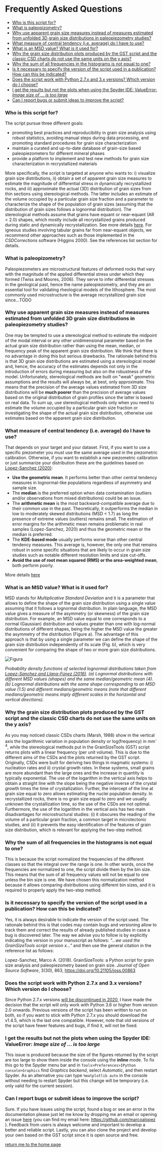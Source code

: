 # Frequently Asked Questions

- [Who is this script for?](https://github.com/marcoalopez/GrainSizeTools/blob/master/DOCS/FAQ.md#who-is-this-script-for)
- [What is paleopizometry?](https://github.com/marcoalopez/GrainSizeTools/blob/master/DOCS/FAQ.md#what-is-paleopizometry)
- [Why use apparent grain size measures instead of measures estimated from unfolded 3D grain size distributions in paleopiezometry studies?](https://github.com/marcoalopez/GrainSizeTools/blob/master/DOCS/FAQ.md#why-use-apparent-grain-size-measures-instead-of-measures-estimated-from-unfolded-3d-grain-size-distributions-in-paleopiezometry-studies)
- [What measure of central tendency (i.e. average) do I have to use?](https://github.com/marcoalopez/GrainSizeTools/blob/master/DOCS/FAQ.md#what-measure-of-central-tendency-ie-average-do-i-have-to-use)
- [What is an MSD value? What is it used for?](https://github.com/marcoalopez/GrainSizeTools/blob/master/DOCS/FAQ.md#what-is-an-msd-value-what-is-it-used-for)
- [Why the grain size distribution plots produced by the GST script and the classic CSD charts do not use the same units on the y axis?](https://github.com/marcoalopez/GrainSizeTools/blob/master/DOCS/FAQ.md#why-the-grain-size-distribution-plots-produced-by-the-gst-script-and-the-classic-csd-charts-do-not-use-the-same-units-on-the-y-axis)
- [Why the sum of all frequencies in the histograms is not equal to one?](https://github.com/marcoalopez/GrainSizeTools/blob/master/DOCS/FAQ.md#why-the-sum-of-all-frequencies-in-the-histograms-is-not-equal-to-one-)
- [Is it necessary to specify the version of the script used in a publication? How can this be indicated?](https://github.com/marcoalopez/GrainSizeTools/blob/master/DOCS/FAQ.md#is-it-necessary-to-specify-the-version-of-the-script-used-in-a-publication-how-can-this-be-indicated)
- [Does the script work with Python 2.7.x and 3.x versions? Which version do I choose?](https://github.com/marcoalopez/GrainSizeTools/blob/master/DOCS/FAQ.md#does-the-script-work-with-python-27x-and-3x-versions-which-version-do-i-choose)
- [I get the results but not the plots when using the Spyder IDE: ValueError: _Image size of ... is too large_](https://github.com/marcoalopez/GrainSizeTools/blob/master/DOCS/FAQ.md#i-get-the-results-but-not-the-plots-when-using-the-spyder-ide-valueerror-image-size-of--is-too-large)
- [Can I report bugs or submit ideas to improve the script?](https://github.com/marcoalopez/GrainSizeTools/blob/master/DOCS/FAQ.md#can-i-report-bugs-or-submit-ideas-to-improve-the-script)

### Who is this script for?
The script pursue three different goals:

- promoting best practices and reproducibility in grain size analysis using robust statistics, avoiding manual steps during data processing, and promoting standard procedures for grain size characterization
- maintain a curated and up-to-date database of grain-size based paleopiezometers for different mineral phases
- provide a platform to implement and test new methods for grain size characterization in recrystallized materials

More specifically, the script is targeted at anyone who wants to: i) visualize grain size distributions, ii) obtain a set of apparent grain size measures to estimate the magnitude of differential stress in dynamically recrystallized rocks, and iii) approximate the actual (3D) distribution of grain sizes from thin sections using stereological methods. The latter includes an estimate of the volume occupied by a particular grain size fraction and a parameter to characterize the shape of the population of grain sizes (assuming that the distribution of grain sizes follows a lognormal distribution). The stereological methods assume that grains have equant or near-equant (AR < 2.0) shapes, which mostly include all recrystallized grains produced during static and dynamically recrystallization. See more details [here](http://joss.theoj.org/papers/10.21105/joss.00863). For igneous studies involving tabular grains far from near-equant objects, we recommend other approaches such as those implemented in the *CSDCorrections* software (Higgins 2000). See the references list section for details.

### What is paleopizometry?

Paleopiezometers are microstructural features of deformed rocks that vary with the magnitude of the applied differential stress under which they formed (Twiss and Moores, 2006). They serve to infer differential stresses in the geological past, hence the name paleopiezometry, and they are an essential tool for validating rheological models of the lithosphere. The most commonly used microstructure is the average recrystallized grain size since...TODO

### Why use apparent grain size measures instead of measures estimated from unfolded 3D grain size distributions in paleopiezometry studies?  

One may be tempted to use a stereological method to estimate the midpoint of the modal interval or any other unidimensional parameter based on the actual grain size distribution rather than using the mean, median, or frequency peak of the apparent grain size distribution. We think that there is no advantage in doing this but serious drawbacks. The rationale behind this is that 3D grain size distributions are estimated using a stereological model and, hence, the accuracy of the estimates depends not only in the introduction of errors during measuring but also on the robustness of the model. Unfortunately, stereological methods are built on "weak" geometric assumptions and the results will always be, at best, only approximate. This means that the precision of the average values estimated from 3D size distributions will be **much poorer** than the precision of average values based on the original distribution of grain profiles since the latter is based on real data. To sum up, use stereological methods only when you need to estimate the volume occupied by a particular grain size fraction or investigating the shape of the actual grain size distribution, otherwise use estimates based on the apparent grain size distribution.

### What measure of central tendency (i.e. average) do I have to use?

That depends on your target and your dataset. First, if you want to use a specific piezometer you must use the same average used in the piezometric calibration. Otherwise, if you want to establish a new piezometric calibration or just summarize your distribution these are the guidelines based on [Lopez-Sanchez (2020)](https://doi.org/10.1016/j.jsg.2020.104042):

- **Use the geometric mean**. It performs better than other central tendency measures in lognormal-like populations regardless of asymmetry and sample size.
- The **median** is the preferred option when data contamination (outliers and/or observations from mixed distributions) could be an issue.
- The **arithmetic mean** is the most backward-compatible average due to their common use in the past. Theoretically, it outperforms the median in low to moderately skewed distributions (MSD < 1.7) as long the presence of extreme values (outliers) remains small. The estimation of error margins for the arithmetic mean remains problematic in real samples (Lopez-Sanchez, 2020) and thus the geometric mean or the median is preferred.
- The **KDE-based mode** usually performs worse than other central tendency measures. This average is, however, the only one that remains robust in some specific situations that are likely to occur in grain size studies such as notable different resolution limits and size cut-offs.
- **Avoid the use of root mean squared (RMS) or the area-weighted mean**, both perform poorly.

More details [here](https://github.com/marcoalopez/marcoalopez.github.io/blob/master/docs/2020_JSG_SG_104042.pdf)

### What is an MSD value? What is it used for? 

MSD stands for _Multiplicative Standard Deviation_ and it is a parameter that allows to define the shape of the grain size distribution using a single value assuming that it follows a lognormal distribution. In plain language, the MSD value gives a measure of the asymmetry (or skewness) of the grain size distribution. For example, an MSD value equal to one corresponds to a normal (Gaussian) distribution and values greater than one with log-normal distributions of different shapes, being the higher the MSD value the greater the asymmetry of the distribution (Figure a). The advantage of this approach is that by using a single parameter we can define the shape of the grain size distribution independently of its scale (Fig. b), which is very convenient for comparing the shape of two or more grain size distributions.

![Figura](https://raw.githubusercontent.com/marcoalopez/GrainSizeTools/master/FIGURES/MSD_value.png)

_Probability density functions of selected lognormal distributions taken from [Lopez-Sanchez and Llana-Fúnez (2016)](http://www.sciencedirect.com/science/article/pii/S0191814116301778). (a) Lognormal distributions with different MSD values (shapes) and the same median/geometric mean (4). (b) Lognormal distributions with the same shape corresponding to an MSD value (1.5) and different medians/geometric means (note that different medians/geometric means imply different scales in the horizontal and vertical directions)._

### Why the grain size distribution plots produced by the GST script and the classic CSD charts do not use the same units on the y axis? 

As you may noticed classic CSDs charts (Marsh, 1988) show in the vertical axis the logarithmic variation in population density or log(frequency) in mm<sup>-4</sup>, while the stereological methods put in the GrainSizeTools (GST) script returns plots with a linear frequency (per unit volume). This is due to the different aims of the CSDs and the plots returned by the GST script. Originally, CSDs were built for deriving two things in magmatic systems: i) nucleation rates and ii) crystal growth rates. In these systems, small grains are more abundant than the large ones and the increase in quantity is typically exponential. The use of the logarithm in the vertical axis helps to obtain a straight line with the slope being the negative inverse of the crystal growth times the time of crystallization. Further, the intercept of the line at grain size equal to zero allows estimating the nuclei population density. In recrystallized rocks, there is no grain size equal to zero and we usually unknown the crystallization time, so the use of the CSDs are not optimal. Furthermore, the use of the logarithm in the vertical axis has two main disadvantages for microstructural studies: (i) it obscures the reading of the volume of a particular grain fraction, a common target in microtectonic studies, and (ii) it prevents the easy identification of the features of grain size distribution, which is relevant for applying the two-step method.

### Why the sum of all frequencies in the histograms is not equal to one?

This is because the script normalized the frequencies of the different classes so that the integral over the range is one. In other words, once the frequencies are normalized to one, the script divide them by the bin size. This means that the sum of all frequency values will not be equal to one unless the bin size is one. We have chosen this normalization method because it allows comparing distributions using different bin sizes, and it is required to properly apply the two-step method.

### Is it necessary to specify the version of the script used in a publication? How can this be indicated?  

Yes, it is always desirable to indicate the version of the script used. The rationale behind this is that codes may contain bugs and versioning allow to track them and correct the results of already published studies in case a bug is discovered later. The way we advise you to follow is by explicitly indicating the version in your manuscript as follows: _"...we used the GrainSizeTools script version x..."_ and then use the general citation in the reference list as follows:

Lopez-Sanchez, Marco A. (2018). GrainSizeTools: a Python script for grain size analysis and paleopiezometry based on grain size. _Journal of Open Source Software_, 3(30), 863, https://doi.org/10.21105/joss.00863

### Does the script work with Python 2.7.x and 3.x versions? Which version do I choose?  

Since Python 2.7.x versions [will be discontinued in 2020](https://pythonclock.org/), I have made the decision that the script will only work with Python 3.6 or higher from version 2.0 onwards. Previous versions of the script has been written to run on both, so if you want to stick with Python 2.7.x you should download the v1.4.5, which is the last one compatible. However, note that old versions of the script have fewer features and bugs, if find it, will not be fixed.

### I get the results but not the plots when using the Spyder IDE: ValueError: _Image size of ... is too large_

This issue is produced because the size of the figures returned by the script are too large to show them inside the console using the **inline** mode. To fix this go to the Spyder menu bar and in  ```Tools>Preferences>IPython console>Graphics``` find _Graphics backend_, select _Automatic_, and then restart Spyder. As an alternative you can type ``%matplotlib auto`` in the console without needing to restart Spyder but this change will be temporary (i.e. only valid for the current session).

### Can I report bugs or submit ideas to improve the script?  

Sure. If you have issues using the script, found a bug or see an error in the documentation please just let me know by dropping me an email or opening an issue [here](https://github.com/marcoalopez/GrainSizeTools/issues) (you can find my email here: https://github.com/marcoalopez ). Feedback from users is always welcome and important to develop a better and reliable script. Lastly, you can also clone the project and develop your own based on the GST script since it is open source and free.

[return me to the home page](https://marcoalopez.github.io/GrainSizeTools/)  
